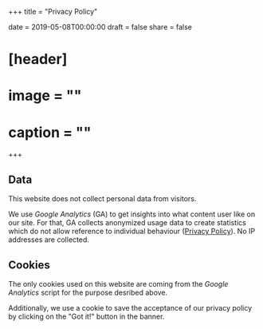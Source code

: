 +++
title = "Privacy Policy"

date = 2019-05-08T00:00:00
draft = false
share = false

# [header]
# image = ""
# caption = ""
+++
## Data
This website does not collect personal data from visitors.

We use *Google Analytics* (GA) to get insights into what content user like on our site. For that, GA collects anonymized usage data to create statistics which do not allow reference to individual behaviour ([Privacy Policy](https://support.google.com/analytics/answer/6004245)). No IP addresses are collected.

## Cookies

The only cookies used on this website are coming from the  *Google Analytics* script for the purpose desribed above.

Additionally, we use a cookie to save the acceptance of our privacy policy by clicking on the "Got it!" button in the banner.